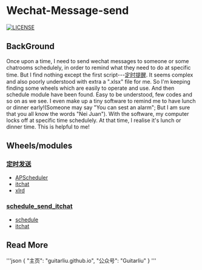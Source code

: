 # Wechat-Message-send
[![LICENSE](https://img.shields.io/badge/license-Anti%20996-blue.svg)](https://github.com/996icu/996.ICU/blob/master/LICENSE)

## BackGround
Once upon a time, I need to send wechat messages to someone or some chatrooms schedulely, in order to remind what they need to do at specific time. But I find nothing except the first script---[定时提醒](https://github.com/guitarliu/Wechat-Message-send/blob/master/定时提醒.py). It seems complex and also poorly understood with extra a ".xlsx" file for me. So I'm keeping finding some wheels which are easily to operate and use. And then schedule module have been found. Easy to be understood, few codes and so on as we see. I even make up a tiny software to remind me to have lunch or dinner early!(Someone may say "You can sest an alarm"; But I am sure that you all know the words "Nei Juan"). With the software, my computer locks off at specific time schedulely. At that time, I realise it's lunch or dinner time. This is helpful to me! 
## Wheels/modules
### [定时发送](https://github.com/guitarliu/Wechat-Message-send/blob/master/定时提醒.py)
- [APScheduler](https://apscheduler.readthedocs.io/en/stable/)
- [itchat](https://itchat.readthedocs.io/zh/latest)
- [xlrd](https://xlrd.readthedocs.io/en/latest)
### [schedule_send_itchat](https://github.com/guitarliu/Wechat-Message-send/blob/master/schedule_send_itchat.py)
- [schedule](https://schedule.readthedocs.io/en/stable)
- [itchat](https://itchat.readthedocs.io/zh/latest)
## Read More
'''json
{
  "主页": "guitarliu.github.io",
  "公众号": "Guitarliu"
}
'''
